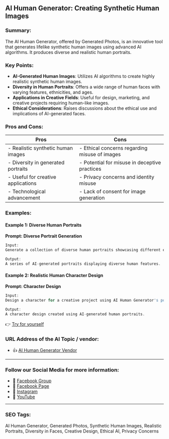 ## AI Human Generator: Creating Synthetic Human Images

### Summary:

The AI Human Generator, offered by Generated Photos, is an innovative tool that generates lifelike synthetic human images using advanced AI algorithms. It produces diverse and realistic human portraits.

### Key Points:

- **AI-Generated Human Images**: Utilizes AI algorithms to create highly realistic synthetic human images.
- **Diversity in Human Portraits**: Offers a wide range of human faces with varying features, ethnicities, and ages.
- **Applications in Creative Fields**: Useful for design, marketing, and creative projects requiring human-like images.
- **Ethical Considerations**: Raises discussions about the ethical use and implications of AI-generated faces.

### Pros and Cons:

| Pros                               | Cons                                          |
|------------------------------------|-----------------------------------------------|
| - Realistic synthetic human images | - Ethical concerns regarding misuse of images |
| - Diversity in generated portraits | - Potential for misuse in deceptive practices |
| - Useful for creative applications | - Privacy concerns and identity misuse       |
| - Technological advancement        | - Lack of consent for image generation       |

### Examples:

#### Example 1: Diverse Human Portraits
**Prompt: Diverse Portrait Generation**

```dart
Input:
Generate a collection of diverse human portraits showcasing different ethnicities.

Output:
A series of AI-generated portraits displaying diverse human features.
```

#### Example 2: Realistic Human Character Design
**Prompt: Character Design**

```dart
Input:
Design a character for a creative project using AI Human Generator's portraits.

Output:
A character design created using AI-generated human portraits.
```

👉 <a href="https://generated.photos/human-generator/" target="_blank">Try for yourself</a>

### URL Address of the AI Topic / vendor:

- 👍 <a href="https://generated.photos/human-generator/" target="_blank">AI Human Generator Vendor</a>

<hr>

### Follow our Social Media for more information:

- 📘 <a href="https://www.facebook.com/groups/trionxai" target="_blank">Facebook Group</a>
- 📄 <a href="https://www.facebook.com/ai.trionxai" target="_blank">Facebook Page</a>
- 📸 <a href="https://www.instagram.com/trionxai/" target="_blank">Instagram</a>
- 🎥 <a href="https://www.youtube.com/@robotdocs/" target="_blank">YouTube</a>

<hr>

### SEO Tags:
AI Human Generator, Generated Photos, Synthetic Human Images, Realistic Portraits, Diversity in Faces, Creative Design, Ethical AI, Privacy Concerns